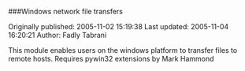 ###Windows network file transfers

Originally published: 2005-11-02 15:19:38
Last updated: 2005-11-04 16:20:21
Author: Fadly Tabrani

This module enables users on the windows platform to transfer files to remote hosts. Requires pywin32 extensions by Mark Hammond